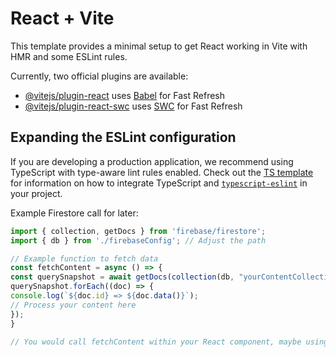# React + Vite

This template provides a minimal setup to get React working in Vite with HMR and some ESLint rules.

Currently, two official plugins are available:

- [@vitejs/plugin-react](https://github.com/vitejs/vite-plugin-react/blob/main/packages/plugin-react) uses [Babel](https://babeljs.io/) for Fast Refresh
- [@vitejs/plugin-react-swc](https://github.com/vitejs/vite-plugin-react/blob/main/packages/plugin-react-swc) uses [SWC](https://swc.rs/) for Fast Refresh

## Expanding the ESLint configuration

If you are developing a production application, we recommend using TypeScript with type-aware lint rules enabled. Check out the [TS template](https://github.com/vitejs/vite/tree/main/packages/create-vite/template-react-ts) for information on how to integrate TypeScript and [`typescript-eslint`](https://typescript-eslint.io) in your project.

Example Firestore call for later:
```typescript
import { collection, getDocs } from 'firebase/firestore';
import { db } from './firebaseConfig'; // Adjust the path

// Example function to fetch data
const fetchContent = async () => {
const querySnapshot = await getDocs(collection(db, "yourContentCollection"));
querySnapshot.forEach((doc) => {
console.log(`${doc.id} => ${doc.data()}`);
// Process your content here
});
}

// You would call fetchContent within your React component, maybe using useEffect
```
